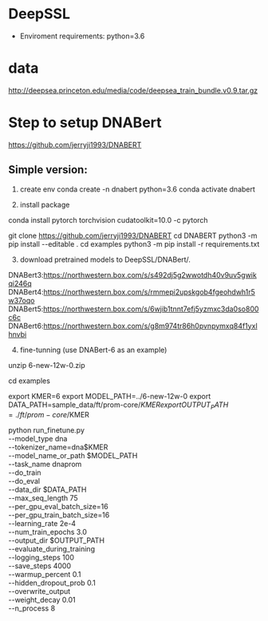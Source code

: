 # DeepSSL
* Enviroment requirements:
python=3.6

# data

http://deepsea.princeton.edu/media/code/deepsea_train_bundle.v0.9.tar.gz

# Step to setup DNABert

https://github.com/jerryji1993/DNABERT

## Simple version:

1. create env
conda create -n dnabert python=3.6
conda activate dnabert

2. install package

conda install pytorch torchvision cudatoolkit=10.0 -c pytorch

git clone https://github.com/jerryji1993/DNABERT
cd DNABERT
python3 -m pip install --editable .
cd examples
python3 -m pip install -r requirements.txt

3. download pretrained models to DeepSSL/DNABert/.

DNABert3:https://northwestern.box.com/s/s492dj5g2wwotdh40v9uv5gwikqi246q
DNABert4:https://northwestern.box.com/s/rmmepi2upskgob4fgeohdwh1r5w37oqo
DNABert5:https://northwestern.box.com/s/6wjib1tnnt7efj5yzmxc3da0so800c6c
DNABert6:https://northwestern.box.com/s/g8m974tr86h0pvnpymxq84f1yxlhnvbi



4. fine-tunning (use DNABert-6 as an example)

unzip 6-new-12w-0.zip

cd examples

export KMER=6
export MODEL_PATH=../6-new-12w-0
export DATA_PATH=sample_data/ft/prom-core/$KMER
export OUTPUT_PATH=./ft/prom-core/$KMER

python run_finetune.py \
    --model_type dna \
    --tokenizer_name=dna$KMER \
    --model_name_or_path $MODEL_PATH \
    --task_name dnaprom \
    --do_train \
    --do_eval \
    --data_dir $DATA_PATH \
    --max_seq_length 75 \
    --per_gpu_eval_batch_size=16   \
    --per_gpu_train_batch_size=16   \
    --learning_rate 2e-4 \
    --num_train_epochs 3.0 \
    --output_dir $OUTPUT_PATH \
    --evaluate_during_training \
    --logging_steps 100 \
    --save_steps 4000 \
    --warmup_percent 0.1 \
    --hidden_dropout_prob 0.1 \
    --overwrite_output \
    --weight_decay 0.01 \
    --n_process 8
